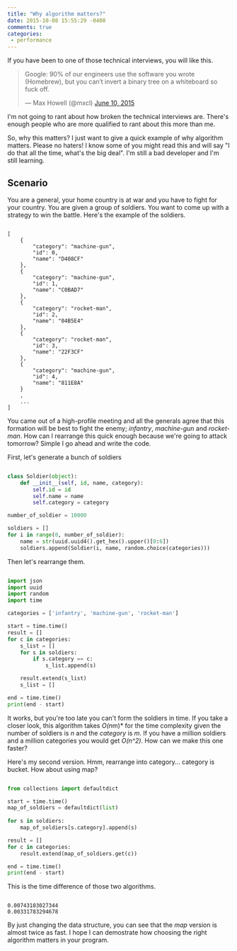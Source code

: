 ```yaml
---
title: "Why algorithm matters?"
date: 2015-10-08 15:55:29 -0400
comments: true
categories: 
 - performance
---
```


If you have been to one of those technical interviews, you will like this. 

<blockquote class="twitter-tweet" lang="en"><p lang="en" dir="ltr">Google: 90% of our engineers use the software you wrote (Homebrew), but you can’t invert a binary tree on a whiteboard so fuck off.</p>&mdash; Max Howell (@mxcl) <a href="https://twitter.com/mxcl/status/608682016205344768">June 10, 2015</a></blockquote>
<script async src="//platform.twitter.com/widgets.js" charset="utf-8"></script>

I'm not going to rant about how broken the technical interviews are. There's enough people who are more qualified to rant about this more than me. 

So, why this matters? I just want to give a quick example of why algorithm matters. Please no haters! I know some of you might read this and will say "I do that all the time, what's the big deal". I'm still a bad developer and I'm still learning.

## Scenario

You are a general, your home country is at war and you have to fight for your country. You are given a group of soldiers. You want to come up with a strategy to win the battle. Here's the example of the soldiers.

```

[
    {
        "category": "machine-gun",
        "id": 0,
        "name": "D408CF"
    },
    {
        "category": "machine-gun",
        "id": 1,
        "name": "C0BAD7"
    },
    {
        "category": "rocket-man",
        "id": 2,
        "name": "04B5E4"
    },
    {
        "category": "rocket-man",
        "id": 3,
        "name": "22F3CF"
    },
    {
        "category": "machine-gun",
        "id": 4,
        "name": "811E8A"
    }
    ,
    ...
]

```

You came out of a high-profile meeting and all the generals agree that this formation will be best to fight the enemy; *infantry*, *machine-gun* and *rocket-man*. How can I rearrange this quick enough because we're going to attack tomorrow? Simple I go ahead and write the code.

First, let's generate a bunch of soldiers

``` python

class Soldier(object):
    def __init__(self, id, name, category):
        self.id = id
        self.name = name
        self.category = category

number_of_soldier = 10000

soldiers = []
for i in range(0, number_of_soldier):
    name = str(uuid.uuid4().get_hex().upper()[0:6])
    soldiers.append(Soldier(i, name, random.choice(categories)))

```

Then let's rearrange them.

``` python

import json
import uuid
import random
import time

categories = ['infantry', 'machine-gun', 'rocket-man']

start = time.time()
result = []
for c in categories:
    s_list = []
    for s in soldiers:
        if s.category == c:
            s_list.append(s)

    result.extend(s_list)
    s_list = []

end = time.time()
print(end - start)

```

It works, but you're too late you can't form the soldiers in time. If you take a closer look, this algorithm takes *O(n*m)* for the time complexity given the number of soldiers is *n* and the *category* is *m*. If you have a million soldiers and a million categories you would get *O(n^2)*. How can we make this one faster?

Here's my second version. Hmm, rearrange into category... category is bucket. How about using map? 

``` python

from collections import defaultdict

start = time.time()
map_of_soldiers = defaultdict(list)
 
for s in soldiers:
    map_of_soldiers[s.category].append(s)

result = []
for c in categories:
    result.extend(map_of_soldiers.get(c))

end = time.time()
print(end - start)

```

This is the time difference of those two algorithms.

```

0.00743103027344
0.00331783294678

```

By just changing the data structure, you can see that the *map* version is almost twice as fast. I hope I can demostrate how choosing the right algorithm matters in your program. 


